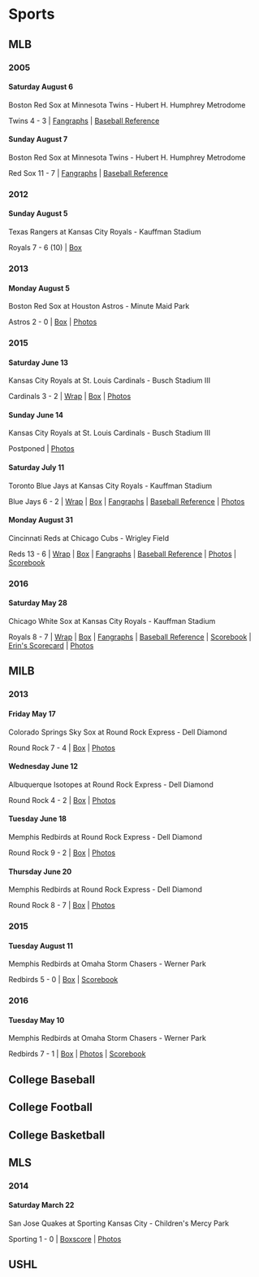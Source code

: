 # Sports

## MLB

### 2005

#### Saturday August 6

Boston Red Sox at Minnesota Twins - Hubert H. Humphrey Metrodome

Twins 4 - 3 | [Fangraphs](http://www.fangraphs.com/boxscore.aspx?date=2005-08-06&team=Twins&dh=0&season=2005) | [Baseball Reference](http://www.baseball-reference.com/boxes/MIN/MIN200508060.shtml)

#### Sunday August 7

Boston Red Sox at Minnesota Twins - Hubert H. Humphrey Metrodome

Red Sox 11 - 7 | [Fangraphs](http://www.fangraphs.com/boxscore.aspx?date=2005-08-07&team=Twins&dh=0&season=2005) | [Baseball Reference](http://www.baseball-reference.com/boxes/MIN/MIN200508070.shtml)

### 2012

#### Sunday August 5

Texas Rangers at Kansas City Royals - Kauffman Stadium

Royals 7 - 6 (10) | [Box](http://mlb.mlb.com/mlb/gameday/index.jsp?gid=2012_08_05_texmlb_kcamlb_1#game=2012_08_05_texmlb_kcamlb_1,game_tab=box,game_state=Wrapup)

### 2013

#### Monday August 5

Boston Red Sox at Houston Astros - Minute Maid Park

Astros 2 - 0 | [Box](http://mlb.mlb.com/mlb/gameday/index.jsp?gid=2013_08_05_bosmlb_houmlb_1#game=2013_08_05_bosmlb_houmlb_1,game_tab=box,game_state=Wrapup) | [Photos](https://goo.gl/photos/UkP6YCsFDo37zLPk7)

### 2015

#### Saturday June 13

Kansas City Royals at St. Louis Cardinals - Busch Stadium III

Cardinals 3 - 2 | [Wrap](http://mlb.mlb.com/mlb/gameday/index.jsp?gid=2015_06_13_kcamlb_slnmlb_1#game=2015_06_13_kcamlb_slnmlb_1,game_state=Wrapup) | [Box](http://mlb.mlb.com/mlb/gameday/index.jsp?gid=2015_06_13_kcamlb_slnmlb_1#game=2015_06_13_kcamlb_slnmlb_1,game_tab=box,game_state=Wrapup) | [Photos](https://goo.gl/photos/x7AzdUcD8Gij2z1b9)

#### Sunday June 14

Kansas City Royals at St. Louis Cardinals - Busch Stadium III

Postponed | [Photos](https://goo.gl/photos/a9WCQootWRKCwuKq9)


#### Saturday July 11

Toronto Blue Jays at Kansas City Royals - Kauffman Stadium

Blue Jays 6 - 2 | [Wrap](http://mlb.mlb.com/mlb/gameday/index.jsp?gid=2015_07_11_tormlb_kcamlb_1#game=2015_07_11_tormlb_kcamlb_1,game_state=Wrapup) | [Box](http://mlb.mlb.com/mlb/gameday/index.jsp?gid=2015_07_11_tormlb_kcamlb_1#game=2015_07_11_tormlb_kcamlb_1,game_tab=box,game_state=Wrapup) | [Fangraphs](http://www.fangraphs.com/boxscore.aspx?date=2015-07-11&team=Royals&dh=0&season=2015) | [Baseball Reference](http://www.baseball-reference.com/boxes/KCA/KCA201507110.shtml) | [Photos](https://goo.gl/photos/gFUTN8cEmF388J11A)

#### Monday August 31

Cincinnati Reds at Chicago Cubs - Wrigley Field

Reds 13 - 6 | [Wrap](http://mlb.mlb.com/mlb/gameday/index.jsp?gid=2015_08_31_cinmlb_chnmlb_1#game=2015_08_31_cinmlb_chnmlb_1,game_state=Wrapup,game_tab=wrap) | [Box](http://mlb.mlb.com/mlb/gameday/index.jsp?gid=2015_08_31_cinmlb_chnmlb_1#game=2015_08_31_cinmlb_chnmlb_1,game_state=Wrapup,game_tab=box) | [Fangraphs](http://www.fangraphs.com/boxscore.aspx?date=2015-08-31&team=Cubs&dh=0&season=2015) | [Baseball Reference](http://www.baseball-reference.com/boxes/CHN/CHN201508310.shtml) | [Photos](https://goo.gl/photos/GZJabW3n9y9YV6WS8) | [Scorebook](https://drive.google.com/open?id=0B2pTnGCjzmD3OUNyZUMzTHBKSWs)

### 2016

#### Saturday May 28

Chicago White Sox at Kansas City Royals - Kauffman Stadium

Royals 8 - 7 | [Wrap](http://mlb.mlb.com/mlb/gameday/index.jsp?gid=2016_05_28_chamlb_kcamlb_1#game=2016_05_28_chamlb_kcamlb_1,game_state=Wrapup) | [Box](http://mlb.mlb.com/mlb/gameday/index.jsp?gid=2016_05_28_chamlb_kcamlb_1#game=2016_05_28_chamlb_kcamlb_1,game_state=Wrapup,game_tab=box) | [Fangraphs](http://www.fangraphs.com/boxscore.aspx?date=2016-05-28&team=Royals&dh=0&season=2016) | [Baseball Reference](http://www.baseball-reference.com/boxes/KCA/KCA201605280.shtml) | [Scorebook](https://drive.google.com/open?id=0B2pTnGCjzmD3U1F5UHdEOFRwTW8) | [Erin's Scorecard](https://drive.google.com/open?id=0B2pTnGCjzmD3SmtXMUZGelNRb3M) | [Photos](https://goo.gl/photos/cJJj6Ni3xx31HDcWA)

## MILB

### 2013

#### Friday May 17

Colorado Springs Sky Sox at Round Rock Express - Dell Diamond

Round Rock 7 - 4 | [Box](http://www.milb.com/milb/stats/stats.jsp?sid=t102&t=g_box&gid=2013_05_17_cspaaa_rreaaa_1) | [Photos](https://goo.gl/photos/bCUhzYfickbb4jeYA)

#### Wednesday June 12

Albuquerque Isotopes at Round Rock Express - Dell Diamond

Round Rock 4 - 2 | [Box](http://www.milb.com/milb/stats/stats.jsp?sid=t102&t=g_log&gid=2013_06_12_albaaa_rreaaa_1) | [Photos](https://goo.gl/photos/ykDafvbY3YhRF3Kx8)

#### Tuesday June 18

Memphis Redbirds at Round Rock Express - Dell Diamond

Round Rock 9 - 2 | [Box](http://www.milb.com/milb/stats/stats.jsp?sid=t102&t=g_box&gid=2013_06_18_mrbaaa_rreaaa_1) | [Photos](https://goo.gl/photos/ieQpoU8ccs6wTsCb7)

#### Thursday June 20

Memphis Redbirds at Round Rock Express - Dell Diamond

Round Rock 8 - 7 | [Box](http://www.milb.com/milb/stats/stats.jsp?sid=t102&t=g_box&gid=2013_06_20_mrbaaa_rreaaa_1) | [Photos](https://goo.gl/photos/EMQgxEiXs7zG1j277)

### 2015

#### Tuesday August 11

Memphis Redbirds at Omaha Storm Chasers - Werner Park

Redbirds 5 - 0 | [Box](http://www.milb.com/milb/stats/stats.jsp?gid=2015_08_11_mrbaaa_omaaaa_1&t=g_box&sid=milb) | [Scorebook](https://drive.google.com/open?id=0B2pTnGCjzmD3Vi1NRGNpY2ZZTms)

### 2016

#### Tuesday May 10

Memphis Redbirds at Omaha Storm Chasers - Werner Park

Redbirds 7 - 1 | [Box](http://www.milb.com/milb/stats/stats.jsp?gid=2016_05_10_mrbaaa_omaaaa_1&t=g_box&sid=t541) | [Photos](https://photos.google.com/share/AF1QipNsmEfQjU13vKqKUCIUVZRwtafCj4QoHMZ5DV2fiyJP-9IUE3tDyNg-VLzbTZ8mLA?key=X21xTnAyckMyRUFiVmd5N0dab0lhdXp0QklfSUdR) | [Scorebook](https://drive.google.com/open?id=0B2pTnGCjzmD3Sl95TWVyTnlmNlU)

## College Baseball

## College Football

## College Basketball

## MLS

### 2014

#### Saturday March 22

San Jose Quakes at Sporting Kansas City - Children's Mercy Park

Sporting 1 - 0 | [Boxscore](http://matchcenter.mlssoccer.com/matchcenter/2014-03-22-sporting-kansas-city-vs-san-jose-earthquakes/boxscore) | [Photos](https://goo.gl/photos/ChFr3fTLJHGaLNeW8)

## USHL
